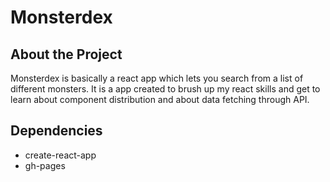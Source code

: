 # Monsterdex

## About the Project 

Monsterdex is basically a react app which lets you search from a list of different monsters. It is a app created to brush up my react skills and get to learn about component 
distribution and about data fetching through API. 

## Dependencies 

* create-react-app 
* gh-pages

